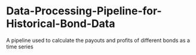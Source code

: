 # Data-Processing-Pipeline-for-Historical-Bond-Data
 A pipeline used to calculate the payouts and profits of different bonds as a time series

